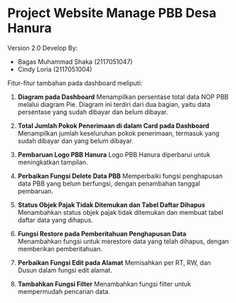 # Project Website Manage PBB Desa Hanura
Version 2.0 Develop By:
- Bagas Muhammad Shaka (2117051047)
- Cindy Loria (2117051004)

Fitur-fitur tambahan pada dashboard meliputi:
1. **Diagram pada Dashboard**
Menampilkan persentase total data NOP PBB melalui diagram Pie. Diagram ini terdiri dari dua bagian, yaitu data persentase yang sudah dibayar dan belum dibayar.

2. **Total Jumlah Pokok Penerimaan di dalam Card pada Dashboard**
Menampilkan jumlah keseluruhan pokok penerimaan, termasuk yang sudah dibayar dan yang belum dibayar.

3. **Pembaruan Logo PBB Hanura**
Logo PBB Hanura diperbarui untuk meningkatkan tampilan.

4. **Perbaikan Fungsi Delete Data PBB**
Memperbaiki fungsi penghapusan data PBB yang belum berfungsi, dengan penambahan tanggal pembaruan.

5. **Status Objek Pajak Tidak Ditemukan dan Tabel Daftar Dihapus**
Menambahkan status objek pajak tidak ditemukan dan membuat tabel daftar data yang dihapus.

6. **Fungsi Restore pada Pemberitahuan Penghapusan Data**
Menambahkan fungsi untuk merestore data yang telah dihapus, dengan memberikan pemberitahuan.

7. **Perbaikan Fungsi Edit pada Alamat**
Memisahkan per RT, RW, dan Dusun dalam fungsi edit alamat.

8. **Tambahkan Fungsi Filter**
Menambahkan fungsi filter untuk mempermudah pencarian data.

